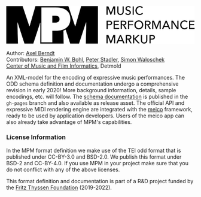 <img src="https://github.com/axelberndt/MPM/blob/master/figures/MPM_black.png" alt="MPM logo" width="550"/>

Author: [Axel Berndt](https://github.com/axelberndt)<br>
Contributors: [Benjamin W. Bohl](https://github.com/bwbohl), [Peter Stadler](https://github.com/peterstadler), [Simon Waloschek](https://github.com/sonovice)<br>
[Center of Music and Film Informatics](http://www.cemfi.de/), Detmold

An XML-model for the encoding of expressive music performances. The ODD schema definition and documentation undergo a comprehensive revision in early 2020! More background information, details, sample encodings, etc. will follow. The [schema documentation](https://axelberndt.github.io/MPM/) is published in the `gh-pages` branch and also available as release asset. The official API and expressive MIDI rendering engine are integrated with the [meico](https://github.com/cemfi/meico) framework, ready to be used by application developers. Users of the meico app can also already take advantage of MPM's capabilities.

### License Information

In the MPM format definition we make use of the TEI odd format that is published under CC-BY-3.0 and BSD-2.0. We publish this format under BSD-2 and CC-BY-4.0. If you use MPM in your project make sure that you do not conflict with any of the above licenses.

This format definition and documentation is part of a R&D project funded by the [Fritz Thyssen Foundation](https://www.fritz-thyssen-stiftung.de/en/) (2019-2022).